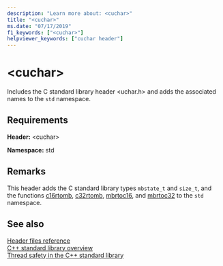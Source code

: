 ```yaml
---
description: "Learn more about: <cuchar>"
title: "<cuchar>"
ms.date: "07/17/2019"
f1_keywords: ["<cuchar>"]
helpviewer_keywords: ["cuchar header"]
---
```

# &lt;cuchar&gt;

Includes the C standard library header \<uchar.h> and adds the associated names to the `std` namespace.

## Requirements

**Header:** \<cuchar>

**Namespace:** std

## Remarks

This header adds the C standard library types `mbstate_t` and `size_t`, and the functions [c16rtomb](../c-runtime-library/reference/c16rtomb-c32rtomb1.md), [c32rtomb](../c-runtime-library/reference/c16rtomb-c32rtomb1.md), [mbrtoc16](../c-runtime-library/reference/mbrtoc16-mbrtoc323.md), and [mbrtoc32](../c-runtime-library/reference/mbrtoc16-mbrtoc323.md) to the `std` namespace.

## See also

[Header files reference](cpp-standard-library-header-files.md)\
[C++ standard library overview](cpp-standard-library-overview.md)\
[Thread safety in the C++ standard library](thread-safety-in-the-cpp-standard-library.md)
